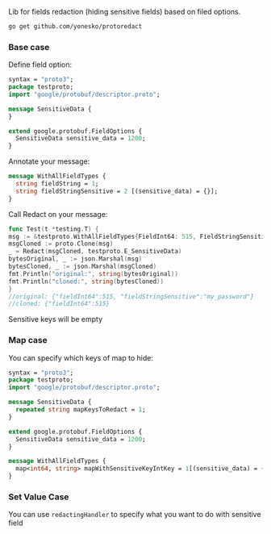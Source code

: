 Lib for fields redaction (hiding sensitive fields) based on filed options.

```bash
go get github.com/yonesko/protoredact
```

### Base case

Define field option:

```protobuf
syntax = "proto3";
package testproto;
import "google/protobuf/descriptor.proto";

message SensitiveData {
}

extend google.protobuf.FieldOptions {
  SensitiveData sensitive_data = 1200;
}
```

Annotate your message:

```protobuf
message WithAllFieldTypes {
  string fieldString = 1;
  string fieldStringSensitive = 2 [(sensitive_data) = {}];
}
```

Call Redact on your message:

```go
func Test(t *testing.T) {
msg := &testproto.WithAllFieldTypes{FieldInt64: 515, FieldStringSensitive: "my_password"}
msgCloned := proto.Clone(msg)
_ = Redact(msgCloned, testproto.E_SensitiveData)
bytesOriginal, _ := json.Marshal(msg)
bytesCloned, _ := json.Marshal(msgCloned)
fmt.Println("original:", string(bytesOriginal))
fmt.Println("cloned:", string(bytesCloned))
}
//original: {"fieldInt64":515, "fieldStringSensitive":"my_password"}
//cloned: {"fieldInt64":515}
```

Sensitive keys will be empty

### Map case

You can specify which keys of map to hide:

```protobuf
syntax = "proto3";
package testproto;
import "google/protobuf/descriptor.proto";

message SensitiveData {
  repeated string mapKeysToRedact = 1;
}

extend google.protobuf.FieldOptions {
  SensitiveData sensitive_data = 1200;
}

message WithAllFieldTypes {
  map<int64, string> mapWithSensitiveKeyIntKey = 1[(sensitive_data) = {mapKeysToRedact:["password"]}];
}
```

### Set Value Case

You can use `redactingHandler` to specify what you want to do with sensitive field
